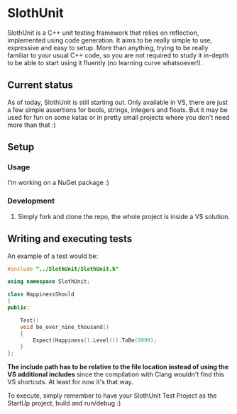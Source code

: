 # SlothUnit

SlothUnit is a C++ unit testing framework that relies on reflection, implemented using code generation. It aims to be really simple to use, expressive and easy to setup. More than anything, trying to be really familiar to your usual C++ code, so you are not required to study it in-depth to be able to start using it fluently (no learning curve whatsoever!).


## Current status

As of today, SlothUnit is still starting out. Only available in VS, there are just a few simple assertions for bools, strings, integers and floats. But it may be used for fun on some katas or in pretty small projects where you don't need more than that :)


## Setup

### Usage

I'm working on a NuGet package :)

### Development

1. Simply fork and clone the repo, the whole project is inside a VS solution.


## Writing and executing tests

An example of a test would be:

```cpp
#include "../SlothUnit/SlothUnit.h"

using namespace SlothUnit;

class HappinessShould
{
public:

    Test()
    void be_over_nine_thousand()
    {
        Expect(Happiness().Level()).ToBe(9999);
    }
};
```
**The include path has to be relative to the file location instead of using the VS additional includes** since the compilation with Clang wouldn't find this VS shortcuts. At least for now it's that way.

To execute, simply remember to have your SlothUnit Test Project as the StartUp project, build and run/debug :)



